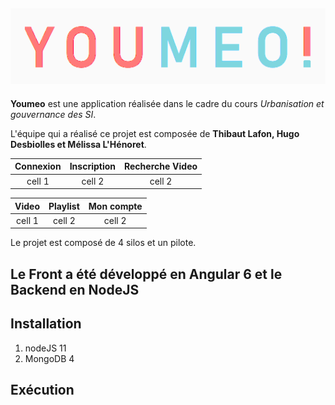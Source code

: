 ![Logo](img/youemo-ban.png)
--------
**Youmeo** est une application réalisée dans le cadre du cours *Urbanisation et gouvernance des SI*.

L'équipe qui a réalisé ce projet est composée de **Thibaut Lafon, Hugo Desbiolles et Mélissa L'Hénoret**.

| **Connexion** | **Inscription** | **Recherche Video** | 
| :-----------: | :-------------: | :-----------------: | 
| cell 1        | cell 2          | cell 2              |

| **Video** | **Playlist** | **Mon compte** | 
| :-------: | :----------: | :------------: | 
| cell 1    | cell 2       | cell 2         |

Le projet est composé de 4 silos et un pilote.

Le Front a été développé en Angular 6 et le Backend en NodeJS
--------
## Installation
1. nodeJS 11
2. MongoDB 4

## Exécution



